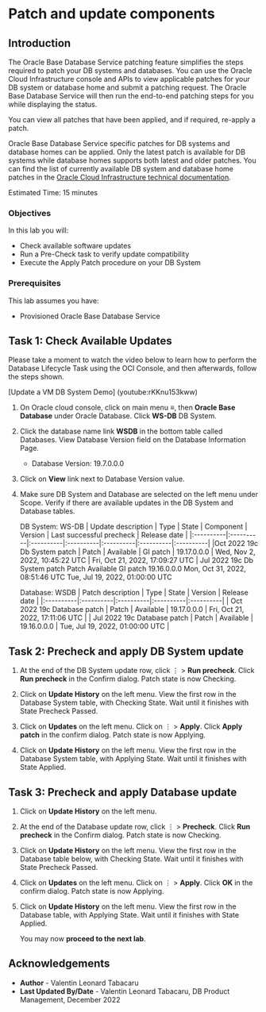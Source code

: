 # Patch and update components

## Introduction

The Oracle Base Database Service patching feature simplifies the steps required to patch your DB systems and databases. You can use the Oracle Cloud Infrastructure console and APIs to view applicable patches for your DB system or database home and submit a patching request. The Oracle Base Database Service will then run the end-to-end patching steps for you while displaying the status.

You can view all patches that have been applied, and if required, re-apply a patch.

Oracle Base Database Service specific patches for DB systems and database homes can be applied. Only the latest patch is available for DB systems while database homes supports both latest and older patches. You can find the list of currently available DB system and database home patches in the [Oracle Cloud Infrastructure technical documentation](https://docs.cloud.oracle.com/en-us/iaas/Content/Database/Tasks/patchingDB.htm).

Estimated Time: 15 minutes

### Objectives

In this lab you will:
* Check available software updates
* Run a Pre-Check task to verify update compatibility
* Execute the Apply Patch procedure on your DB System

### Prerequisites

This lab assumes you have:
* Provisioned Oracle Base Database Service

## Task 1: Check Available Updates

Please take a moment to watch the video below to learn how to perform the Database Lifecycle Task using the OCI Console, and then afterwards, follow the steps shown.

[Update a VM DB System Demo] (youtube:rKKnu153kww)

1. On Oracle cloud console, click on main menu ≡, then **Oracle Base Database** under Oracle Database. Click **WS-DB** DB System.

2. Click the database name link **WSDB** in the bottom table called Databases. View Database Version field on the Database Information Page.

    - Database Version: 19.7.0.0.0

3. Click on **View** link next to Database Version value.

4. Make sure DB System and Database are selected on the left menu under Scope. Verify if there are available updates in the DB System and Database tables.

    DB System: WS-DB
    | Update description | Type | State | Component | Version | Last successful precheck | Release date |
    |:----------|:----------|:----------|:----------|:----------|:----------|:----------|
    |Oct 2022 19c Db System patch | Patch | Available | GI patch | 19.17.0.0.0 | Wed, Nov 2, 2022, 10:45:22 UTC | Fri, Oct 21, 2022, 17:09:27 UTC |
Jul 2022 19c Db System patch	Patch
Available	GI patch	19.16.0.0.0	Mon, Oct 31, 2022, 08:51:46 UTC	Tue, Jul 19, 2022, 01:00:00 UTC

    Database: WSDB
    | Patch description | Type | State | Version | Release date |
    |:----------|:----------|:----------|:----------|:----------|
    | Oct 2022 19c Database patch | Patch | Available | 19.17.0.0.0 | Fri, Oct 21, 2022, 17:11:06 UTC |
    | Jul 2022 19c Database patch | Patch | Available | 19.16.0.0.0 | Tue, Jul 19, 2022, 01:00:00 UTC |

## Task 2: Precheck and apply DB System update

1. At the end of the DB System update row, click ⋮ > **Run precheck**. Click **Run precheck** in the Confirm dialog. Patch state is now Checking.

2. Click on **Update History** on the left menu. View the first row in the Database System table, with Checking State. Wait until it finishes with State Precheck Passed.

3. Click on **Updates** on the left menu. Click on ⋮ > **Apply**. Click **Apply patch** in the confirm dialog. Patch state is now Applying.

4. Click on **Update History** on the left menu. View the first row in the Database System table, with Applying State. Wait until it finishes with State Applied.


## Task 3: Precheck and apply Database update

1. Click on **Update History** on the left menu.

2. At the end of the Database update row, click ⋮ > **Precheck**. Click **Run precheck** in the Confirm dialog. Patch state is now Checking.

3. Click on **Update History** on the left menu. View the first row in the Database table below, with Checking State. Wait until it finishes with State Precheck Passed.

4. Click on **Updates** on the left menu. Click on ⋮ > **Apply**. Click **OK** in the confirm dialog. Patch state is now Applying.

5. Click on **Update History** on the left menu. View the first row in the Database table, with Applying State. Wait until it finishes with State Applied.

    You may now **proceed to the next lab**.

## Acknowledgements

- **Author** - Valentin Leonard Tabacaru
- **Last Updated By/Date** - Valentin Leonard Tabacaru, DB Product Management, December 2022
